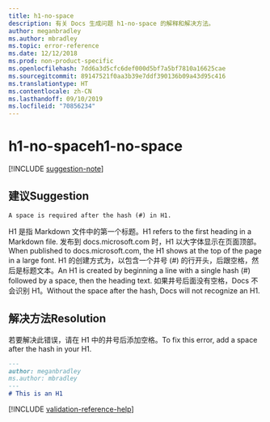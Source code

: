 ```yaml
---
title: h1-no-space
description: 有关 Docs 生成问题 h1-no-space 的解释和解决方法。
author: meganbradley
ms.author: mbradley
ms.topic: error-reference
ms.date: 12/12/2018
ms.prod: non-product-specific
ms.openlocfilehash: 7dd6a3d5cfc6def000d5bf7a5bf7810a16625cae
ms.sourcegitcommit: 89147521f0aa3b39e7ddf390136b09a43d95c416
ms.translationtype: HT
ms.contentlocale: zh-CN
ms.lasthandoff: 09/10/2019
ms.locfileid: "70856234"
---
```

# <a name="h1-no-space"></a><span data-ttu-id="cf55e-103">h1-no-space</span><span class="sxs-lookup"><span data-stu-id="cf55e-103">h1-no-space</span></span>

[!INCLUDE [suggestion-note](includes/suggestion-note.md)]

## <a name="suggestion"></a><span data-ttu-id="cf55e-104">建议</span><span class="sxs-lookup"><span data-stu-id="cf55e-104">Suggestion</span></span>

`A space is required after the hash (#) in H1.`

<span data-ttu-id="cf55e-105">H1 是指 Markdown 文件中的第一个标题。</span><span class="sxs-lookup"><span data-stu-id="cf55e-105">H1 refers to the first heading in a Markdown file.</span></span> <span data-ttu-id="cf55e-106">发布到 docs.microsoft.com 时，H1 以大字体显示在页面顶部。</span><span class="sxs-lookup"><span data-stu-id="cf55e-106">When published to docs.microsoft.com, the H1 shows at the top of the page in a large font.</span></span> <span data-ttu-id="cf55e-107">H1 的创建方式为，以包含一个井号 (#) 的行开头，后跟空格，然后是标题文本。</span><span class="sxs-lookup"><span data-stu-id="cf55e-107">An H1 is created by beginning a line with a single hash (#) followed by a space, then the heading text.</span></span> <span data-ttu-id="cf55e-108">如果井号后面没有空格，Docs 不会识别 H1。</span><span class="sxs-lookup"><span data-stu-id="cf55e-108">Without the space after the hash, Docs will not recognize an H1.</span></span>

## <a name="resolution"></a><span data-ttu-id="cf55e-109">解决方法</span><span class="sxs-lookup"><span data-stu-id="cf55e-109">Resolution</span></span>

<span data-ttu-id="cf55e-110">若要解决此错误，请在 H1 中的井号后添加空格。</span><span class="sxs-lookup"><span data-stu-id="cf55e-110">To fix this error, add a space after the hash in your H1.</span></span>

```markdown
---
author: meganbradley
ms.author: mbradley
---
# This is an H1
```

<!--make sure to add this file to your includes folder and verify the path-->
[!INCLUDE [validation-reference-help](includes/validation-reference-help.md)]
